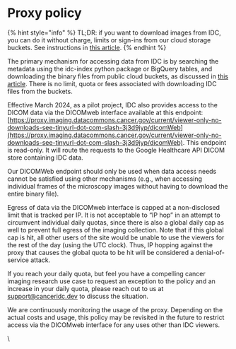 # Proxy policy

{% hint style="info" %}
TL;DR: if you want to download images from IDC, you can do it without charge, limits or sign-ins from our cloud storage buckets. See instructions in [this article](../data/downloading-data/).
{% endhint %}

The primary mechanism for accessing data from IDC is by searching the metadata using the idc-index python package or BigQuery tables, and downloading the binary files from public cloud buckets, as discussed in [this article](https://app.gitbook.com/o/-MCNUE8xpdPUJwWRz6xu/s/-MCTG4fXybYgGMalZnmf-2668963341/data/downloading-data). There is no limit, quota or fees associated with downloading IDC files from the buckets.

Effective March 2024, as a pilot project, IDC also provides access to the DICOM data via the DICOMweb interface available at this endpoint: [https://proxy.imaging.datacommons.cancer.gov/current/viewer-only-no-downloads-see-tinyurl-dot-com-slash-3j3d9jyp/dicomWeb](https://proxy.imaging.datacommons.cancer.gov/current/viewer-only-no-downloads-see-tinyurl-dot-com-slash-3j3d9jyp/dicomWeb). This endpoint is read-only. It will route the requests to the Google Healthcare API DICOM store containing IDC data.

Our DICOMWeb endpoint should only be used when data access needs cannot be satisfied using other mechanisms (e.g., when accessing individual frames of the microscopy images without having to download the entire binary file).&#x20;

Egress of data via the DICOMweb interface is capped at a non-disclosed limit that is tracked per IP. It is not acceptable to “IP hop” in an attempt to circumvent individual daily quotas, since there is also a global daily cap as well to prevent full egress of the imaging collection. Note that if this global cap is hit, all other users of the site would be unable to use the viewers for the rest of the day (using the UTC clock). Thus, IP hopping against the proxy that causes the global quota to be hit will be considered a denial-of-service attack.

If you reach your daily quota, but feel you have a compelling cancer imaging research use case to request an exception to the policy and an increase in your daily quota, please reach out to us at support@canceridc.dev to discuss the situation.

We are continuously monitoring the usage of the proxy. Depending on the actual costs and usage, this policy may be revisited in the future to restrict access via the DICOMweb interface for any uses other than IDC viewers.

\
